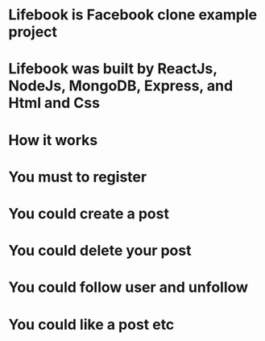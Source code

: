 # Lifebook is Facebook clone example project

# Lifebook was built by ReactJs, NodeJs, MongoDB, Express, and Html and Css

# How it works

# You must to register
# You could create a post
# You could delete your post
# You could follow user and unfollow
# You could like a post etc
